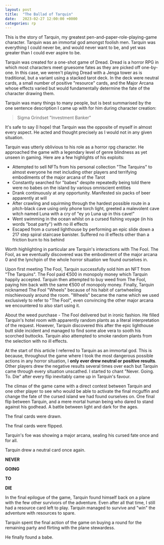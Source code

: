 ```yaml
---
layout: post
title:  "The Ballad of Tarquin"
date:   2023-02-27 12:00:00 +0000
categories: rp
---
```

This is the story of Tarquin, my greatest pen-and-paper-role-playing-game character. Tarquin was an immortal god amongst foolish men. Tarquin was everything I could never be, and would never want to be, and yet was greater than I could ever aspire to be.

Tarquin was created for a one-shot game of Dread. Dread is a horror RPG in which most characters meet gruesome fates as they are picked off one-by-one. In this case, we weren't playing Dread with a Jenga tower as is traditional, but a variant using a stacked tarot deck. In the deck were neutral cards, a small number of positive "resource" cards, and the Major Arcana whose effects varied but would fundamentally determine the fate of the character drawing them.

Tarquin was many things to many people, but is best summarised by the one sentence description I came up with for him during character creation:

> Sigma Grindset "Investment Banker"

It's safe to say (I hope) that Tarquin was the opposite of myself in almost every aspect. He acted and thought precisely as I would not in any given situation.

Tarquin was utterly oblivious to his role as a horror rpg character. He approached the game with a legendary level of genre blindness as yet unseen in gaming. Here are a few highlights of his exploits:

* Attempted to sell NFTs from his personal collection "The Tarquins" to almost everyone he met including other players and terrifying embodiments of the major arcana of the Tarot
* Constantly searched for "babes" despite repeatedly being told there were no babes on the island by various omniscient entities
* Drank continuously at any opportunity. Manifested six packs of beer apparently at will
* After crawling and squirming through the hardest possible route in a pitch-black cave using only phone torch light, greeted a malevolent cave witch named Luna with a cry of "ey yo Luna up in this cave!"
* Went swimming in the ocean whilst on a cursed fishing voyage (in his words "boat party") with no ill effects
* Escaped from a cursed lighthouse by performing an epic slide down a 217 step spiral staircase banister. Suffered no ill effects other than a friction burn to his behind

Worth highlighting in particular are Tarquin's interactions with The Fool. The Fool, as we eventually discovered was the embodiment of the major arcana 0 and the lynchpin of the whole horror situation we found ourselves in.

Upon first meeting The Fool, Tarquin successfully sold him an NFT from "The Tarquins". The Fool paid €500 in monopoly money which Tarquin happily accepted. Tarquin then attempted to buy weed from The Fool, paying him back with the same €500 of monopoly money. Finally, Tarquin nicknamed The Fool "Wheels" because of his habit of cartwheeling mischievously around the room. "Wheels" became the name which we used exclusively to refer to "The Fool", even convincing the other major arcana we encountered to also start using it.

About the weed purchase - The Fool delivered but in ironic fashion. He filled Tarquin's hotel room with apparently random plants as a literal interpretation of the request. However, Tarquin discovered this after the epic lighthouse butt slide incident and managed to find some aloe vera to sooth his scorched buttocks. Tarquin also attempted to smoke random plants from the selection with no ill effects.

At the start of this article I referred to Tarquin as an immortal god. This is because, throughout the game where I took the most dangerous possible actions in any horror situation, I **only ever drew neutral or positive results**. Other players drew the negative results several times over each but Tarquin came through every situation unscathed. I started to chant "Never. Going. To. Die" after every flip inevitably came up in Tarquin's favour.

The climax of the game came with a direct contest between Tarquin and one other player to see who would be able to activate the final mcguffin and change the fate of the cursed island we had found ourselves on. One final flip between Tarquin, and a mere mortal human being who dared to stand against his godhead. A battle between light and dark for the ages.

The final cards were drawn.

The final cards were flipped.

Tarquin's foe was showing a major arcana, sealing his cursed fate once and for all.

Tarquin drew a neutral card once again.

**NEVER**

**GOING**

**TO**

**DIE**

In the final epilogue of the game, Tarquin found himself back on a plane with the few other survivors of the adventure. Even after all that time, I still had a resource card left to play. Tarquin managed to survive and "win" the adventure with resources to spare.

Tarquin spent the final action of the game on buying a round for the remaining party and flirting with the plane stewardess.

He finally found a babe.
